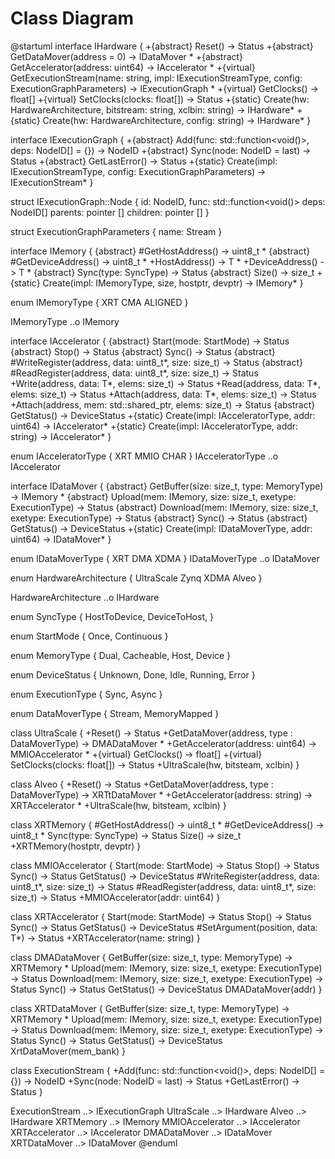 # Class Diagram

@startuml
interface IHardware {
  +{abstract} Reset() -> Status
  +{abstract} GetDataMover(address = 0) -> IDataMover *
  +{abstract} GetAccelerator(address: uint64) -> IAccelerator *
  +{virtual} GetExecutionStream(name: string, impl: IExecutionStreamType, config: ExecutionGraphParameters) -> IExecutionGraph *
  +{virtual} GetClocks() -> float[]
  +{virtual} SetClocks(clocks: float[]) -> Status
  +{static} Create(hw: HardwareArchitecture, bitstream: string, xclbin: string) -> IHardware*
  +{static} Create(hw: HardwareArchitecture, config: string) -> IHardware*
}

interface IExecutionGraph {
  +{abstract} Add(func: std::function<void()>, deps: NodeID[] = {}) -> NodeID
  +{abstract} Sync(node: NodeID = last) -> Status
  +{abstract} GetLastError() -> Status
  +{static} Create(impl: IExecutionStreamType, config: ExecutionGraphParameters) -> IExecutionStream*
}

struct IExecutionGraph::Node {
  id: NodeID,
  func: std::function<void()>
  deps: NodeID[]
  parents: pointer []
  children: pointer []
}

struct ExecutionGraphParameters {
  name: Stream
}

interface IMemory {
  {abstract} #GetHostAddress() -> uint8_t *
  {abstract} #GetDeviceAddress() -> uint8_t *
  +HostAddress<T>() -> T *
  +DeviceAddress<T>() -> T *
  {abstract} Sync(type: SyncType) -> Status
  {abstract} Size() -> size_t
  +{static} Create(impl: IMemoryType, size, hostptr, devptr) -> IMemory*
}

enum IMemoryType {
  XRT
  CMA
  ALIGNED
}

IMemoryType ..o IMemory

interface IAccelerator {
  {abstract} Start(mode: StartMode) -> Status
  {abstract} Stop() -> Status
  {abstract} Sync() -> Status
  {abstract} #WriteRegister(address, data: uint8_t*, size: size_t) -> Status
  {abstract} #ReadRegister(address, data: uint8_t*, size: size_t) -> Status
  +Write<T>(address, data: T*, elems: size_t) -> Status
  +Read<T>(address, data: T*, elems: size_t) -> Status
  +Attach<T>(address, data: T*, elems: size_t) -> Status
  +Attach(address, mem: std::shared_ptr<IMemory>, elems: size_t) -> Status
  {abstract} GetStatus() -> DeviceStatus
  +{static} Create(impl: IAcceleratorType, addr: uint64) -> IAccelerator*
  +{static} Create(impl: IAcceleratorType, addr: string) -> IAccelerator*
}

enum IAcceleratorType {
  XRT
  MMIO
  CHAR
}
IAcceleratorType ..o IAccelerator

interface IDataMover {
  {abstract} GetBuffer(size: size_t, type: MemoryType) -> IMemory *
  {abstract} Upload(mem: IMemory, size: size_t, exetype: ExecutionType) -> Status
  {abstract} Download(mem: IMemory, size: size_t, exetype: ExecutionType) -> Status
  {abstract} Sync() -> Status
  {abstract} GetStatus() -> DeviceStatus
  +{static} Create(impl: IDataMoverType, addr: uint64) -> IDataMover*
}

enum IDataMoverType {
  XRT
  DMA
  XDMA
}
IDataMoverType ..o IDataMover

enum HardwareArchitecture {
  UltraScale
  Zynq
  XDMA
  Alveo
}

HardwareArchitecture ..o IHardware

enum SyncType {
  HostToDevice,
  DeviceToHost,
}

enum StartMode {
  Once,
  Continuous
}

enum MemoryType {
  Dual,
  Cacheable,
  Host,
  Device
}

enum DeviceStatus {
  Unknown,
  Done,
  Idle,
  Running,
  Error
}

enum ExecutionType {
  Sync,
  Async
}

enum DataMoverType {
  Stream,
  MemoryMapped
}


class UltraScale {
  +Reset() -> Status
  +GetDataMover(address, type : DataMoverType) -> DMADataMover *
  +GetAccelerator(address: uint64) -> MMIOAccelerator *
  +{virtual} GetClocks() -> float[]
  +{virtual} SetClocks(clocks: float[]) -> Status
  +UltraScale(hw, bitsteam, xclbin)
}

class Alveo {
  +Reset() -> Status
  +GetDataMover(address, type : DataMoverType) -> XRTtDataMover *
  +GetAccelerator(address: string) -> XRTAccelerator *
  +UltraScale(hw, bitsteam, xclbin)
}


class XRTMemory {
  #GetHostAddress() -> uint8_t *
  #GetDeviceAddress() -> uint8_t *
  Sync(type: SyncType) -> Status
  Size() -> size_t
  +XRTMemory(hostptr, devptr)
}

class MMIOAccelerator {
  Start(mode: StartMode) -> Status
  Stop() -> Status
  Sync() -> Status
  GetStatus() -> DeviceStatus
  #WriteRegister(address, data: uint8_t*, size: size_t) -> Status
  #ReadRegister(address, data: uint8_t*, size: size_t) -> Status
  +MMIOAccelerator(addr: uint64)
}


class XRTAccelerator {
  Start(mode: StartMode) -> Status
  Stop() -> Status
  Sync() -> Status
  GetStatus() -> DeviceStatus
  #SetArgument(position, data: T*) -> Status
  +XRTAccelerator(name: string)
}

class DMADataMover {
  GetBuffer(size: size_t, type: MemoryType) -> XRTMemory *
  Upload(mem: IMemory, size: size_t, exetype: ExecutionType) -> Status
  Download(mem: IMemory, size: size_t, exetype: ExecutionType) -> Status
  Sync() -> Status
  GetStatus() -> DeviceStatus
  DMADataMover(addr)
}

class XRTDataMover {
  GetBuffer(size: size_t, type: MemoryType) -> XRTMemory *
  Upload(mem: IMemory, size: size_t, exetype: ExecutionType) -> Status
  Download(mem: IMemory, size: size_t, exetype: ExecutionType) -> Status
  Sync() -> Status
  GetStatus() -> DeviceStatus
  XrtDataMover(mem_bank)
}

class ExecutionStream {
  +Add(func: std::function<void()>, deps: NodeID[] = {}) -> NodeID
  +Sync(node: NodeID = last) -> Status
  +GetLastError() -> Status
}

ExecutionStream ..> IExecutionGraph
UltraScale ..> IHardware
Alveo ..> IHardware
XRTMemory ..> IMemory
MMIOAccelerator ..> IAccelerator
XRTAccelerator ..> IAccelerator
DMADataMover ..> IDataMover
XRTDataMover ..> IDataMover
@enduml
